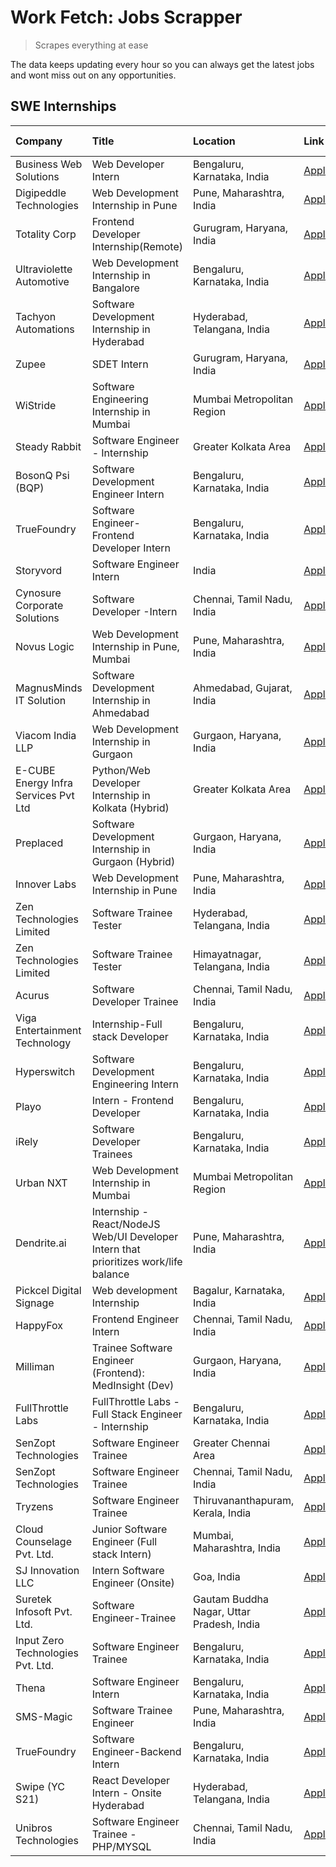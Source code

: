 # Work Fetch: Jobs Scrapper
> Scrapes everything at ease

The data keeps updating every hour so you can always get the latest jobs and wont miss out on any opportunities.

## SWE Internships
<!--START_SECTION:workfetch-->
| Company                              | Title                                                                                | Location                                  | Link                                                                                                                                                                                                                                                                                                    | Date Posted   |
|:-------------------------------------|:-------------------------------------------------------------------------------------|:------------------------------------------|:--------------------------------------------------------------------------------------------------------------------------------------------------------------------------------------------------------------------------------------------------------------------------------------------------------|:--------------|
| Business Web Solutions               | Web Developer Intern                                                                 | Bengaluru, Karnataka, India               | [Apply](https://in.linkedin.com/jobs/view/web-developer-intern-at-business-web-solutions-3897552404?position=28&pageNum=0&refId=2dMvJ2oF1jQ1SDiThDEhwg%3D%3D&trackingId=Lwl9maArIxlh7cubljC48g%3D%3D&trk=public_jobs_jserp-result_search-card)                                                          | 2024-04-13    |
| Digipeddle Technologies              | Web Development Internship in Pune                                                   | Pune, Maharashtra, India                  | [Apply](https://in.linkedin.com/jobs/view/web-development-internship-in-pune-at-digipeddle-technologies-3898605884?position=58&pageNum=0&refId=2dMvJ2oF1jQ1SDiThDEhwg%3D%3D&trackingId=7hbWuv1Er9xGVB%2FGdePHgg%3D%3D&trk=public_jobs_jserp-result_search-card)                                         | 2024-04-13    |
| Totality Corp                        | Frontend Developer Internship(Remote)                                                | Gurugram, Haryana, India                  | [Apply](https://in.linkedin.com/jobs/view/frontend-developer-internship-remote-at-totality-corp-3897033997?position=7&pageNum=0&refId=2dMvJ2oF1jQ1SDiThDEhwg%3D%3D&trackingId=ikvTkC5%2BpdkRGBVt8hFZUQ%3D%3D&trk=public_jobs_jserp-result_search-card)                                                  | 2024-04-12    |
| Ultraviolette Automotive             | Web Development Internship in Bangalore                                              | Bengaluru, Karnataka, India               | [Apply](https://in.linkedin.com/jobs/view/web-development-internship-in-bangalore-at-ultraviolette-automotive-3896965783?position=33&pageNum=0&refId=2dMvJ2oF1jQ1SDiThDEhwg%3D%3D&trackingId=4qYbWZHvYFl2wJtKqMVraQ%3D%3D&trk=public_jobs_jserp-result_search-card)                                     | 2024-04-12    |
| Tachyon Automations                  | Software Development Internship in Hyderabad                                         | Hyderabad, Telangana, India               | [Apply](https://in.linkedin.com/jobs/view/software-development-internship-in-hyderabad-at-tachyon-automations-3896969464?position=38&pageNum=0&refId=2dMvJ2oF1jQ1SDiThDEhwg%3D%3D&trackingId=YplTqsoF18u7xSVWJ%2B6EHw%3D%3D&trk=public_jobs_jserp-result_search-card)                                   | 2024-04-12    |
| Zupee                                | SDET Intern                                                                          | Gurugram, Haryana, India                  | [Apply](https://in.linkedin.com/jobs/view/sdet-intern-at-zupee-3888478071?position=30&pageNum=0&refId=2dMvJ2oF1jQ1SDiThDEhwg%3D%3D&trackingId=fsmLvG1NijhPFeHS2oAGVw%3D%3D&trk=public_jobs_jserp-result_search-card)                                                                                    | 2024-04-09    |
| WiStride                             | Software Engineering Internship in Mumbai                                            | Mumbai Metropolitan Region                | [Apply](https://in.linkedin.com/jobs/view/software-engineering-internship-in-mumbai-at-wistride-3888218704?position=13&pageNum=0&refId=2dMvJ2oF1jQ1SDiThDEhwg%3D%3D&trackingId=s1lfX6ehccwPf%2BuvfQ6YCA%3D%3D&trk=public_jobs_jserp-result_search-card)                                                 | 2024-04-08    |
| Steady Rabbit                        | Software Engineer - Internship                                                       | Greater Kolkata Area                      | [Apply](https://in.linkedin.com/jobs/view/software-engineer-internship-at-steady-rabbit-3885171077?position=15&pageNum=0&refId=2dMvJ2oF1jQ1SDiThDEhwg%3D%3D&trackingId=MSj8JbkhIodRWcd603WQUQ%3D%3D&trk=public_jobs_jserp-result_search-card)                                                           | 2024-04-08    |
| BosonQ Psi (BQP)                     | Software Development Engineer Intern                                                 | Bengaluru, Karnataka, India               | [Apply](https://in.linkedin.com/jobs/view/software-development-engineer-intern-at-bosonq-psi-bqp-3888328596?position=35&pageNum=0&refId=2dMvJ2oF1jQ1SDiThDEhwg%3D%3D&trackingId=qiVR43u%2FYS69kXLCfoEZZA%3D%3D&trk=public_jobs_jserp-result_search-card)                                                | 2024-04-06    |
| TrueFoundry                          | Software Engineer- Frontend Developer Intern                                         | Bengaluru, Karnataka, India               | [Apply](https://in.linkedin.com/jobs/view/software-engineer-frontend-developer-intern-at-truefoundry-3887320206?position=18&pageNum=0&refId=2dMvJ2oF1jQ1SDiThDEhwg%3D%3D&trackingId=L3Km6DFnimQXMMQ7mX3U1Q%3D%3D&trk=public_jobs_jserp-result_search-card)                                              | 2024-04-05    |
| Storyvord                            | Software Engineer Intern                                                             | India                                     | [Apply](https://in.linkedin.com/jobs/view/software-engineer-intern-at-storyvord-3518938006?position=16&pageNum=0&refId=2dMvJ2oF1jQ1SDiThDEhwg%3D%3D&trackingId=qunw5v1dO44h3K9mWRcwCQ%3D%3D&trk=public_jobs_jserp-result_search-card)                                                                   | 2024-04-04    |
| Cynosure Corporate Solutions         | Software Developer -Intern                                                           | Chennai, Tamil Nadu, India                | [Apply](https://in.linkedin.com/jobs/view/software-developer-intern-at-cynosure-corporate-solutions-3884767755?position=19&pageNum=0&refId=2dMvJ2oF1jQ1SDiThDEhwg%3D%3D&trackingId=fbaz83fgSiluIhJ5JuKK0w%3D%3D&trk=public_jobs_jserp-result_search-card)                                               | 2024-04-04    |
| Novus Logic                          | Web Development Internship in Pune, Mumbai                                           | Pune, Maharashtra, India                  | [Apply](https://in.linkedin.com/jobs/view/web-development-internship-in-pune-mumbai-at-novus-logic-3885741343?position=57&pageNum=0&refId=2dMvJ2oF1jQ1SDiThDEhwg%3D%3D&trackingId=gROAHQatoK8tahDphZXoTQ%3D%3D&trk=public_jobs_jserp-result_search-card)                                                | 2024-04-04    |
| MagnusMinds IT Solution              | Software Development Internship in Ahmedabad                                         | Ahmedabad, Gujarat, India                 | [Apply](https://in.linkedin.com/jobs/view/software-development-internship-in-ahmedabad-at-magnusminds-it-solution-3883933909?position=34&pageNum=0&refId=2dMvJ2oF1jQ1SDiThDEhwg%3D%3D&trackingId=2rKf1goixyXnXDMuQF%2F4cw%3D%3D&trk=public_jobs_jserp-result_search-card)                               | 2024-04-03    |
| Viacom India LLP                     | Web Development Internship in Gurgaon                                                | Gurgaon, Haryana, India                   | [Apply](https://in.linkedin.com/jobs/view/web-development-internship-in-gurgaon-at-viacom-india-llp-3883946826?position=51&pageNum=0&refId=2dMvJ2oF1jQ1SDiThDEhwg%3D%3D&trackingId=e6q4Jhi7zmqzDhoFw8CHyA%3D%3D&trk=public_jobs_jserp-result_search-card)                                               | 2024-04-03    |
| E-CUBE Energy Infra Services Pvt Ltd | Python/Web Developer Internship in Kolkata (Hybrid)                                  | Greater Kolkata Area                      | [Apply](https://in.linkedin.com/jobs/view/python-web-developer-internship-in-kolkata-hybrid-at-e-cube-energy-infra-services-pvt-ltd-3882160442?position=11&pageNum=0&refId=2dMvJ2oF1jQ1SDiThDEhwg%3D%3D&trackingId=KHBhHNV2rICNB6slZlWDhw%3D%3D&trk=public_jobs_jserp-result_search-card)               | 2024-04-02    |
| Preplaced                            | Software Development Internship in Gurgaon (Hybrid)                                  | Gurgaon, Haryana, India                   | [Apply](https://in.linkedin.com/jobs/view/software-development-internship-in-gurgaon-hybrid-at-preplaced-3880567870?position=21&pageNum=0&refId=2dMvJ2oF1jQ1SDiThDEhwg%3D%3D&trackingId=eHkiHhVNkcWCsboBCxyFpw%3D%3D&trk=public_jobs_jserp-result_search-card)                                          | 2024-04-01    |
| Innover Labs                         | Web Development Internship in Pune                                                   | Pune, Maharashtra, India                  | [Apply](https://in.linkedin.com/jobs/view/web-development-internship-in-pune-at-innover-labs-3875494237?position=6&pageNum=0&refId=2dMvJ2oF1jQ1SDiThDEhwg%3D%3D&trackingId=hsWVgOE1RKys6Moaw3tVcQ%3D%3D&trk=public_jobs_jserp-result_search-card)                                                       | 2024-03-28    |
| Zen Technologies Limited             | Software Trainee Tester                                                              | Hyderabad, Telangana, India               | [Apply](https://in.linkedin.com/jobs/view/software-trainee-tester-at-zen-technologies-limited-3872036112?position=12&pageNum=0&refId=2dMvJ2oF1jQ1SDiThDEhwg%3D%3D&trackingId=sYSV2Ycxl79nnTK7oZJAhw%3D%3D&trk=public_jobs_jserp-result_search-card)                                                     | 2024-03-27    |
| Zen Technologies Limited             | Software Trainee Tester                                                              | Himayatnagar, Telangana, India            | [Apply](https://in.linkedin.com/jobs/view/software-trainee-tester-at-zen-technologies-limited-3872100214?position=9&pageNum=0&refId=2dMvJ2oF1jQ1SDiThDEhwg%3D%3D&trackingId=eVtsyvhZHY%2BNaXuveIGvEA%3D%3D&trk=public_jobs_jserp-result_search-card)                                                    | 2024-03-26    |
| Acurus                               | Software Developer Trainee                                                           | Chennai, Tamil Nadu, India                | [Apply](https://in.linkedin.com/jobs/view/software-developer-trainee-at-acurus-3871400616?position=20&pageNum=0&refId=2dMvJ2oF1jQ1SDiThDEhwg%3D%3D&trackingId=GoYErR4idyRdRuYbndbqwA%3D%3D&trk=public_jobs_jserp-result_search-card)                                                                    | 2024-03-26    |
| Viga Entertainment Technology        | Internship-Full stack Developer                                                      | Bengaluru, Karnataka, India               | [Apply](https://in.linkedin.com/jobs/view/internship-full-stack-developer-at-viga-entertainment-technology-3870669789?position=26&pageNum=0&refId=2dMvJ2oF1jQ1SDiThDEhwg%3D%3D&trackingId=lcoNrbAgzFNWR3kYhomIMg%3D%3D&trk=public_jobs_jserp-result_search-card)                                        | 2024-03-25    |
| Hyperswitch                          | Software Development Engineering Intern                                              | Bengaluru, Karnataka, India               | [Apply](https://in.linkedin.com/jobs/view/software-development-engineering-intern-at-hyperswitch-3865513498?position=60&pageNum=0&refId=2dMvJ2oF1jQ1SDiThDEhwg%3D%3D&trackingId=CIq0Z8OgO3GBv2uCIuFfiQ%3D%3D&trk=public_jobs_jserp-result_search-card)                                                  | 2024-03-23    |
| Playo                                | Intern - Frontend Developer                                                          | Bengaluru, Karnataka, India               | [Apply](https://in.linkedin.com/jobs/view/intern-frontend-developer-at-playo-3864131172?position=4&pageNum=0&refId=2dMvJ2oF1jQ1SDiThDEhwg%3D%3D&trackingId=D35ukz90F0J8teEWpRmmFQ%3D%3D&trk=public_jobs_jserp-result_search-card)                                                                       | 2024-03-22    |
| iRely                                | Software Developer Trainees                                                          | Bengaluru, Karnataka, India               | [Apply](https://in.linkedin.com/jobs/view/software-developer-trainees-at-irely-3860566039?position=2&pageNum=0&refId=2dMvJ2oF1jQ1SDiThDEhwg%3D%3D&trackingId=hyq4ZhyC3B954vKOvC0XYA%3D%3D&trk=public_jobs_jserp-result_search-card)                                                                     | 2024-03-18    |
| Urban NXT                            | Web Development Internship in Mumbai                                                 | Mumbai Metropolitan Region                | [Apply](https://in.linkedin.com/jobs/view/web-development-internship-in-mumbai-at-urban-nxt-3858090142?position=56&pageNum=0&refId=2dMvJ2oF1jQ1SDiThDEhwg%3D%3D&trackingId=ra1oNZcOfoL75nR43bwQTA%3D%3D&trk=public_jobs_jserp-result_search-card)                                                       | 2024-03-15    |
| Dendrite.ai                          | Internship - React/NodeJS Web/UI Developer Intern that prioritizes work/life balance | Pune, Maharashtra, India                  | [Apply](https://in.linkedin.com/jobs/view/internship-react-nodejs-web-ui-developer-intern-that-prioritizes-work-life-balance-at-dendrite-ai-3853583200?position=37&pageNum=0&refId=2dMvJ2oF1jQ1SDiThDEhwg%3D%3D&trackingId=No%2FT%2FX3vYFq%2F1NwSWr9aCg%3D%3D&trk=public_jobs_jserp-result_search-card) | 2024-03-12    |
| Pickcel Digital Signage              | Web development Internship                                                           | Bagalur, Karnataka, India                 | [Apply](https://in.linkedin.com/jobs/view/web-development-internship-at-pickcel-digital-signage-3849506118?position=55&pageNum=0&refId=2dMvJ2oF1jQ1SDiThDEhwg%3D%3D&trackingId=NCb%2FPGTlYjWbIvaAx8J9xw%3D%3D&trk=public_jobs_jserp-result_search-card)                                                 | 2024-03-08    |
| HappyFox                             | Frontend Engineer Intern                                                             | Chennai, Tamil Nadu, India                | [Apply](https://in.linkedin.com/jobs/view/frontend-engineer-intern-at-happyfox-3848357951?position=49&pageNum=0&refId=2dMvJ2oF1jQ1SDiThDEhwg%3D%3D&trackingId=KjKWZnlYyYYTmvAEJ9y1FA%3D%3D&trk=public_jobs_jserp-result_search-card)                                                                    | 2024-03-07    |
| Milliman                             | Trainee Software Engineer (Frontend): MedInsight (Dev)                               | Gurgaon, Haryana, India                   | [Apply](https://in.linkedin.com/jobs/view/trainee-software-engineer-frontend-medinsight-dev-at-milliman-3792874280?position=10&pageNum=0&refId=2dMvJ2oF1jQ1SDiThDEhwg%3D%3D&trackingId=D43wGU1yDrtcFC84Uogqqg%3D%3D&trk=public_jobs_jserp-result_search-card)                                           | 2024-03-01    |
| FullThrottle Labs                    | FullThrottle Labs - Full Stack Engineer - Internship                                 | Bengaluru, Karnataka, India               | [Apply](https://in.linkedin.com/jobs/view/fullthrottle-labs-full-stack-engineer-internship-at-fullthrottle-labs-3829636016?position=59&pageNum=0&refId=2dMvJ2oF1jQ1SDiThDEhwg%3D%3D&trackingId=D7ipC8JGffd0EvaSjNIaIQ%3D%3D&trk=public_jobs_jserp-result_search-card)                                   | 2024-02-17    |
| SenZopt Technologies                 | Software Engineer Trainee                                                            | Greater Chennai Area                      | [Apply](https://in.linkedin.com/jobs/view/software-engineer-trainee-at-senzopt-technologies-3827688781?position=39&pageNum=0&refId=2dMvJ2oF1jQ1SDiThDEhwg%3D%3D&trackingId=NkvNqTGVUumiskCXeh%2Fbfg%3D%3D&trk=public_jobs_jserp-result_search-card)                                                     | 2024-02-12    |
| SenZopt Technologies                 | Software Engineer Trainee                                                            | Chennai, Tamil Nadu, India                | [Apply](https://in.linkedin.com/jobs/view/software-engineer-trainee-at-senzopt-technologies-3827686880?position=52&pageNum=0&refId=2dMvJ2oF1jQ1SDiThDEhwg%3D%3D&trackingId=CGTBm6qy90oc2z4DxSqeUg%3D%3D&trk=public_jobs_jserp-result_search-card)                                                       | 2024-02-12    |
| Tryzens                              | Software Engineer Trainee                                                            | Thiruvananthapuram, Kerala, India         | [Apply](https://in.linkedin.com/jobs/view/software-engineer-trainee-at-tryzens-3809363491?position=40&pageNum=0&refId=2dMvJ2oF1jQ1SDiThDEhwg%3D%3D&trackingId=YAeS3VF%2Fx60ad8VcHDa0TQ%3D%3D&trk=public_jobs_jserp-result_search-card)                                                                  | 2024-01-18    |
| Cloud Counselage Pvt. Ltd.           | Junior Software Engineer (Full stack Intern)                                         | Mumbai, Maharashtra, India                | [Apply](https://in.linkedin.com/jobs/view/junior-software-engineer-full-stack-intern-at-cloud-counselage-pvt-ltd-3803132814?position=29&pageNum=0&refId=2dMvJ2oF1jQ1SDiThDEhwg%3D%3D&trackingId=dSVl8mrdb%2BLb8%2B1gYN6rOg%3D%3D&trk=public_jobs_jserp-result_search-card)                              | 2024-01-11    |
| SJ Innovation LLC                    | Intern Software Engineer (Onsite)                                                    | Goa, India                                | [Apply](https://in.linkedin.com/jobs/view/intern-software-engineer-onsite-at-sj-innovation-llc-3799959011?position=46&pageNum=0&refId=2dMvJ2oF1jQ1SDiThDEhwg%3D%3D&trackingId=Sk6kJsc0d%2BpTGVwpo%2B0JsQ%3D%3D&trk=public_jobs_jserp-result_search-card)                                                | 2024-01-11    |
| Suretek Infosoft Pvt. Ltd.           | Software Engineer-Trainee                                                            | Gautam Buddha Nagar, Uttar Pradesh, India | [Apply](https://in.linkedin.com/jobs/view/software-engineer-trainee-at-suretek-infosoft-pvt-ltd-3800934643?position=25&pageNum=0&refId=2dMvJ2oF1jQ1SDiThDEhwg%3D%3D&trackingId=Zoftc4Zti41u1W6Uaoa4MQ%3D%3D&trk=public_jobs_jserp-result_search-card)                                                   | 2024-01-09    |
| Input Zero Technologies Pvt. Ltd.    | Software Engineer Trainee                                                            | Bengaluru, Karnataka, India               | [Apply](https://in.linkedin.com/jobs/view/software-engineer-trainee-at-input-zero-technologies-pvt-ltd-3800927643?position=31&pageNum=0&refId=2dMvJ2oF1jQ1SDiThDEhwg%3D%3D&trackingId=kve7cJvG6JJL8dgAFoYDlA%3D%3D&trk=public_jobs_jserp-result_search-card)                                            | 2024-01-09    |
| Thena                                | Software Engineer Intern                                                             | Bengaluru, Karnataka, India               | [Apply](https://in.linkedin.com/jobs/view/software-engineer-intern-at-thena-3778731751?position=22&pageNum=0&refId=2dMvJ2oF1jQ1SDiThDEhwg%3D%3D&trackingId=RKWaLCvoUoCWDSQpb6TBDQ%3D%3D&trk=public_jobs_jserp-result_search-card)                                                                       | 2023-12-05    |
| SMS-Magic                            | Software Trainee Engineer                                                            | Pune, Maharashtra, India                  | [Apply](https://in.linkedin.com/jobs/view/software-trainee-engineer-at-sms-magic-3761409781?position=32&pageNum=0&refId=2dMvJ2oF1jQ1SDiThDEhwg%3D%3D&trackingId=oRKAbW9WX%2B1ctbLpoRF2hg%3D%3D&trk=public_jobs_jserp-result_search-card)                                                                | 2023-11-16    |
| TrueFoundry                          | Software Engineer-Backend Intern                                                     | Bengaluru, Karnataka, India               | [Apply](https://in.linkedin.com/jobs/view/software-engineer-backend-intern-at-truefoundry-3779508170?position=36&pageNum=0&refId=2dMvJ2oF1jQ1SDiThDEhwg%3D%3D&trackingId=ar3BXrZQjhao%2B%2Fs9kGve2Q%3D%3D&trk=public_jobs_jserp-result_search-card)                                                     | 2023-11-10    |
| Swipe (YC S21)                       | React Developer Intern - Onsite Hyderabad                                            | Hyderabad, Telangana, India               | [Apply](https://in.linkedin.com/jobs/view/react-developer-intern-onsite-hyderabad-at-swipe-yc-s21-3737600089?position=42&pageNum=0&refId=2dMvJ2oF1jQ1SDiThDEhwg%3D%3D&trackingId=ynqcqOdUgMhy8lwPgyD0sA%3D%3D&trk=public_jobs_jserp-result_search-card)                                                 | 2023-10-13    |
| Unibros Technologies                 | Software Engineer Trainee - PHP/MYSQL                                                | Chennai, Tamil Nadu, India                | [Apply](https://in.linkedin.com/jobs/view/software-engineer-trainee-php-mysql-at-unibros-technologies-3656599241?position=41&pageNum=0&refId=2dMvJ2oF1jQ1SDiThDEhwg%3D%3D&trackingId=NaqrAJVU40PItQydGs0vSw%3D%3D&trk=public_jobs_jserp-result_search-card)                                             | 2023-06-12    |
<!--END_SECTION:workfetch-->
